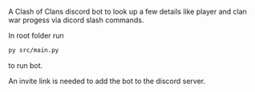 A Clash of Clans discord bot to look up a few details like player and clan war progess via dicord slash commands.

In root folder run 

```bash
py src/main.py
```

to run bot.

An invite link is needed to add the bot to the discord server.